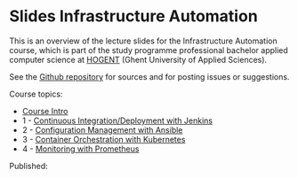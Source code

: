 # Slides Infrastructure Automation

This is an overview of the lecture slides for the Infrastructure Automation course, which is part of the study programme professional bachelor applied computer science at [HOGENT](https://www.hogent.be/) (Ghent University of Applied Sciences).

See the [Github repository](https://github.com/hogenttin/infra-slides) for sources and for posting issues or suggestions.

Course topics:

- [Course Intro](00-infra-intro.html)
- 1 - [Continuous Integration/Deployment with Jenkins](01-ci-cd-jenkins.html)
- 2 - [Configuration Management with Ansible](02-config-mgmt.html)
- 3 - [Container Orchestration with Kubernetes](03-kubernetes.html)
- 4 - [Monitoring with Prometheus](04-monitoring.html)

Published: 
